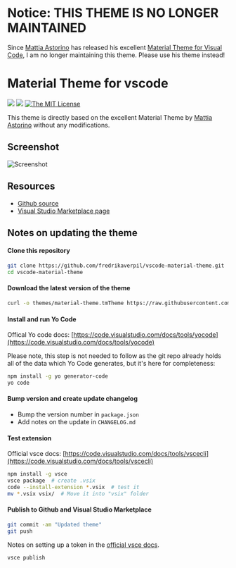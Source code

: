 # Notice: THIS THEME IS NO LONGER MAINTAINED

Since [Mattia Astorino](https://github.com/equinusocio) has released his excellent [Material Theme for Visual Code](https://marketplace.visualstudio.com/items?itemName=Equinusocio.vsc-material-theme), I am no longer maintaining this theme. Please use his theme instead!


# Material Theme for vscode

[![](https://vsmarketplacebadge.apphb.com/version-short/fredrikaverpil.vscode-material-theme.svg)](https://marketplace.visualstudio.com/items?itemName=fredrikaverpil.vscode-material-theme)
[![](https://vsmarketplacebadge.apphb.com/installs-short/fredrikaverpil.vscode-material-theme.svg)](https://marketplace.visualstudio.com/items?itemName=fredrikaverpil.vscode-material-theme)
[![The MIT License](https://img.shields.io/github/license/mashape/apistatus.svg)](http://opensource.org/licenses/MIT)


This theme is directly based on the excellent Material Theme by [Mattia Astorino](https://github.com/equinusocio) without any modifications.


## Screenshot

![Screenshot](https://cloud.githubusercontent.com/assets/994357/22574280/55963086-e9ae-11e6-8469-2c26a255f1ad.png)



## Resources

* [Github source](https://github.com/fredrikaverpil/vscode-material-theme)
* [Visual Studio Marketplace page](https://marketplace.visualstudio.com/items?itemName=fredrikaverpil.vscode-material-theme)



## Notes on updating the theme


#### Clone this repository

```bash
git clone https://github.com/fredrikaverpil/vscode-material-theme.git
cd vscode-material-theme
```

#### Download the latest version of the theme

```bash
curl -o themes/material-theme.tmTheme https://raw.githubusercontent.com/equinusocio/material-theme/develop/schemes/Material-Theme.tmTheme
```

#### Install and run Yo Code

Offical Yo code docs: [https://code.visualstudio.com/docs/tools/yocode](https://code.visualstudio.com/docs/tools/yocode)

Please note, this step is not needed to follow as the git repo already holds all of the data which Yo Code generates, but it's here for completeness:

```bash
npm install -g yo generator-code
yo code
```

#### Bump version and create update changelog

* Bump the version number in `package.json`
* Add notes on the update in `CHANGELOG.md`


#### Test extension

Official vsce docs: [https://code.visualstudio.com/docs/tools/vscecli](https://code.visualstudio.com/docs/tools/vscecli)

```bash
npm install -g vsce
vsce package  # create .vsix
code --install-extension *.vsix  # test it
mv *.vsix vsix/  # Move it into "vsix" folder
```


#### Publish to Github and Visual Studio Marketplace

```bash
git commit -am "Updated theme"
git push
```

Notes on setting up a token in the [official vsce docs](https://code.visualstudio.com/docs/tools/vscecli).

```bash
vsce publish
```
